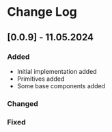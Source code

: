 
# Change Log 

## [0.0.9] - 11.05.2024
 
### Added

- Initial implementation added
- Primitives added
- Some base components added
   
### Changed
 
### Fixed